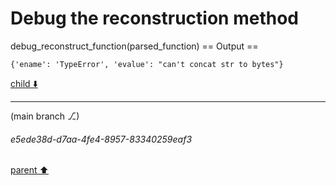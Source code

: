 # Debug the reconstruction method
debug_reconstruct_function(parsed_function)
== Output ==
```
{'ename': 'TypeError', 'evalue': "can't concat str to bytes"}
```



[child ⬇️](#e5ede38d-d7aa-4fe4-8957-83340259eaf3)

---

(main branch ⎇)
###### e5ede38d-d7aa-4fe4-8957-83340259eaf3
[parent ⬆️](#d6c9c0c7-4c29-42b9-8c51-276d46440a14)
